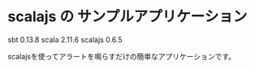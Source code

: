 scalajs の サンプルアプリケーション
=================================
sbt 0.13.8
scala 2.11.6
scalajs 0.6.5

scalajsを使ってアラートを鳴らすだけの簡単なアプリケーションです。

